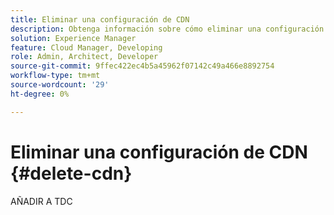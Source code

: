 ```yaml
---
title: Eliminar una configuración de CDN
description: Obtenga información sobre cómo eliminar una configuración de CDN para un sitio de Edge Delivery o un entorno de Cloud Manager.
solution: Experience Manager
feature: Cloud Manager, Developing
role: Admin, Architect, Developer
source-git-commit: 9ffec422ec4b5a45962f07142c49a466e8892754
workflow-type: tm+mt
source-wordcount: '29'
ht-degree: 0%

---
```



# Eliminar una configuración de CDN {#delete-cdn}

AÑADIR A TDC
